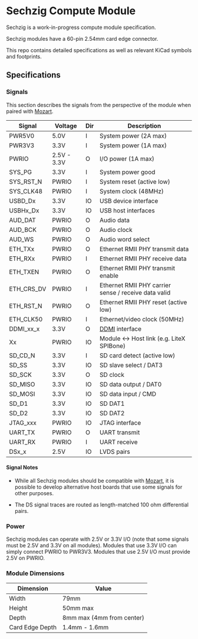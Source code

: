 # Sechzig Compute Module

Sechzig is a work-in-progress compute module specification.

Sechzig modules have a 60-pin 2.54mm card edge connector.

This repo contains detailed specifications as well as relevant KiCad symbols and footprints.

## Specifications

### Signals

This section describes the signals from the perspective of the module when paired with [Mozart](https://machdyne.com/product/mozart-motherboard).

| Signal | Voltage | Dir | Description |
| ------ | ------- | --- | ----------- |
| PWR5V0 | 5.0V | I | System power (2A max) |
| PWR3V3 | 3.3V | I | System power (1A max) |
| PWRIO | 2.5V - 3.3V | O | I/O power (1A max) |
| SYS\_PG | 3.3V | I | System power good |
| SYS\_RST\_N | PWRIO | I | System reset (active low) |
| SYS\_CLK48 | PWRIO | I | System clock (48MHz) |
| USBD\_Dx | 3.3V | IO | USB device interface |
| USBHx\_Dx | 3.3V | IO | USB host interfaces |
| AUD\_DAT | PWRIO | O | Audio data |
| AUD\_BCK | PWRIO | O | Audio clock |
| AUD\_WS | PWRIO | O | Audio word select |
| ETH\_TXx | PWRIO | O | Ethernet RMII PHY transmit data |
| ETH\_RXx | PWRIO | I | Ethernet RMII PHY receive data |
| ETH\_TXEN | PWRIO | O | Ethernet RMII PHY transmit enable |
| ETH\_CRS\_DV | PWRIO | I | Ethernet RMII PHY carrier sense / receive data valid |
| ETH\_RST\_N | PWRIO | O | Ethernet RMII PHY reset (active low) |
| ETH\_CLK50 | PWRIO | I | Ethernet/video clock (50MHz) |
| DDMI\_xx\_x | 3.3V | O | [DDMI](https://github.com/machdyne/ddmi) interface |
| Xx | PWRIO | IO | Module <-> Host link (e.g. LiteX SPIBone) | 
| SD\_CD\_N | 3.3V | I | SD card detect (active low) |
| SD\_SS | 3.3V | IO | SD slave select / DAT3 |
| SD\_SCK | 3.3V | O | SD clock |
| SD\_MISO | 3.3V | IO | SD data output / DAT0 |
| SD\_MOSI | 3.3V | IO | SD data input / CMD |
| SD\_D1 | 3.3V| IO | SD DAT1 |
| SD\_D2 | 3.3V | IO | SD DAT2 |
| JTAG\_xxx | PWRIO | IO | JTAG interface |
| UART\_TX | PWRIO | O | UART transmit |
| UART\_RX | PWRIO | I | UART receive |
| DSx\_x | 2.5V | IO | LVDS pairs |

#### Signal Notes

  * While all Sechzig modules should be compatible with [Mozart](https://github.com/machdyne/mozart), it is possible to develop alternative host boards that use some signals for other purposes.

  * The DS signal traces are routed as length-matched 100 ohm differential pairs.

### Power

Sechzig modules can operate with 2.5V or 3.3V I/O (note that some signals must be 2.5V and 3.3V on all modules). Modules that use 3.3V I/O can simply connect PWRIO to PWR3V3. Modules that use 2.5V I/O must provide 2.5V on PWRIO.

### Module Dimensions

| Dimension | Value |
| --------- | ----- |
| Width | 79mm |
| Height | 50mm max |
| Depth | 8mm max (4mm from center) |
| Card Edge Depth | 1.4mm - 1.6mm |
